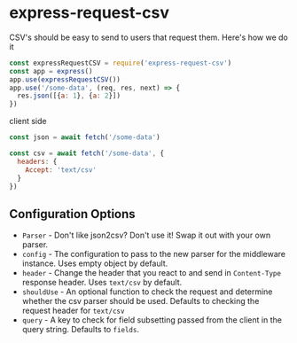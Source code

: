 # express-request-csv

CSV's should be easy to send to users that request them. Here's how we do it
```js
const expressRequestCSV = require('express-request-csv')
const app = express()
app.use(expressRequestCSV())
app.use('/some-data', (req, res, next) => {
  res.json([{a: 1}, {a: 2}])
})
```
client side
```js
const json = await fetch('/some-data')

const csv = await fetch('/some-data', {
  headers: {
    Accept: 'text/csv'
  }
})
```
## Configuration Options

* `Parser` - Don't like json2csv? Don't use it! Swap it out with your own parser.
* `config` - The configuration to pass to the new parser for the middleware instance. Uses empty object by default.
* `header` - Change the header that you react to and send in `Content-Type` response header. Uses `text/csv` by default.
* `shouldUse` - An optional function to check the request and determine whether the csv parser should be used. Defaults to checking the request header for `text/csv`
* `query` - A key to check for field subsetting passed from the client in the query string. Defaults to `fields`.